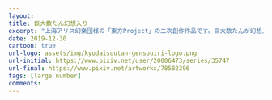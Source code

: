 ```yaml
---
layout:
title: 巨大数たん幻想入り
excerpt: "上海アリス幻樂団様の「東方Project」の二次創作作品です。巨大数たんが幻想入りして古明地こいしさんにペットとして拾われ、巨大数を広めながらのびのびと暮らしていくお話です。"
date: 2019-12-30
cartoon: true
url-logo: assets/img/kyodaisuutan-gensouiri-logo.png
url-initial: https://www.pixiv.net/user/20006473/series/35747
url-final: https://www.pixiv.net/artworks/78582396
tags: [large number]
comments:
---
```


